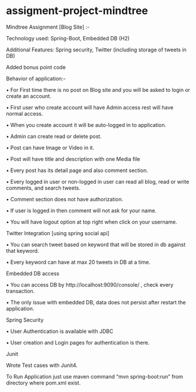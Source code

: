 # assigment-project-mindtree
Mindtree Assignment [Blog Site] :-

Technology used: Spring-Boot, Embedded DB (H2)

Additional Features: Spring security, Twitter (including storage of tweets in DB)

Added bonus point code

Behavior of application:-



•	For First time there is no post on Blog site and you will be asked to login or create an account.

•	First user who create account will have Admin access rest will have normal access.

•	When you create account it will be auto-logged in to application.

•	Admin can create read or delete post.

•	Post can have Image or Video in it.

•	Post will have title and description with one Media file

•	Every post has its detail page and also comment section.

•	Every logged in user or non-logged in user can read all blog, read or write comments, and search tweets.

•	Comment section does not have authorization.

•	If user is logged in then comment will not ask for your name.

•	You will have logout option at top right when click on your username.



Twitter Integration [using spring social api]

•	You can search tweet based on keyword that will be stored in db against that keyword.

•	Every keyword can have at max 20 tweets in DB at a time.


Embedded DB access

•	You can access DB by http://localhost:9090/console/ , check every transaction.

•	The only issue with embedded DB, data does not persist after restart the application.



Spring Security

•	User Authentication is available with JDBC

•	User creation and Login pages for authentication is there.

Junit 

Wrote Test cases with Junit4.


To Run Application just use maven command “mvn spring-boot:run” from directory where pom.xml exist.

